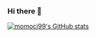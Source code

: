 ### Hi there 👋

<!--
**momoci99/momoci99** is a ✨ _special_ ✨ repository because its `README.md` (this file) appears on your GitHub profile.

Here are some ideas to get you started:

- 🔭 I’m currently working on ...
- 🌱 I’m currently learning ...
- 👯 I’m looking to collaborate on ...
- 🤔 I’m looking for help with ...
- 💬 Ask me about ...
- 📫 How to reach me: ...
- 😄 Pronouns: ...
- ⚡ Fun fact: ...
-->

[![momoci99's GitHub stats](https://github-readme-stats.vercel.app/api?username=momoci99)](https://github.com/anuraghazra/github-readme-stats)
